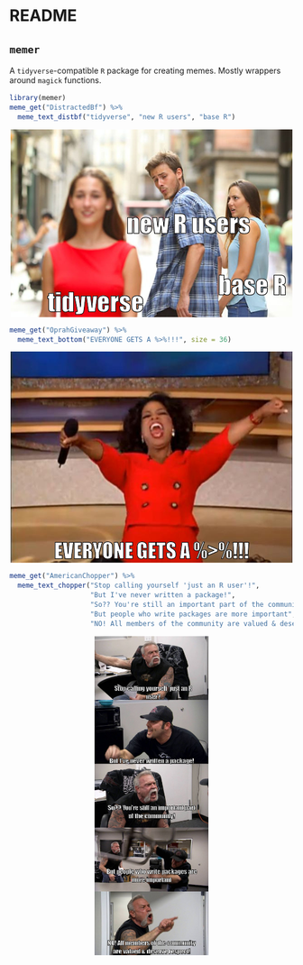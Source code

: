 README
================

## `memer`

A `tidyverse`-compatible `R` package for creating memes. Mostly wrappers
around `magick` functions.

``` r
library(memer)
meme_get("DistractedBf") %>% 
  meme_text_distbf("tidyverse", "new R users", "base R")
```

<img src="README_files/figure-gfm/cdistbf-1.png" style="display: block; margin: auto;" />

``` r
meme_get("OprahGiveaway") %>% 
  meme_text_bottom("EVERYONE GETS A %>%!!!", size = 36)
```

<img src="README_files/figure-gfm/oprah-1.png" style="display: block; margin: auto;" />

``` r
meme_get("AmericanChopper") %>%
  meme_text_chopper("Stop calling yourself 'just an R user'!",
                    "But I've never written a package!",
                    "So?? You're still an important part of the community!",
                    "But people who write packages are more important",
                    "NO! All members of the community are valued & deserve respect!")
```

<img src="README_files/figure-gfm/chopper-1.png" width="40%" style="display: block; margin: auto;" />
